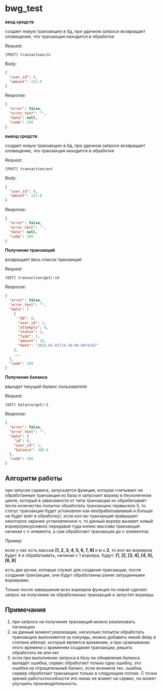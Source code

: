 # bwg_test

**ввод средств**

создает новую транзакцию в бд, при удачном запросе возвращает оповещение, что транзакция находится в обработке

Request:

`[POST] transaction/in`

Body:
```json
{
  "user_id": 0,
  "amount": 123.0
}
```

Response:
```json
{
  "error": false,
  "error_text": "",
  "data": null,
  "code": 200
}
```

**вывод средств**

создает новую транзакцию в бд, при удачном запросе возвращает оповещение, что транзакция находится в обработке

Request:

`[POST] transaction/out`

Body:
```json
{
  "user_id": 0,
  "amount": 123.0
}
```

Response:
```json
{
  "error": false,
  "error_text": "",
  "data": null,
  "code": 200
}
```

**Получение транзакций**

возвращает весь список транзакций

Request:

`[GET] transaction/get/:id`

Response:
```json
{
  "error": false,
  "error_text": "",
  "data": [ 
    {
      "ID": 0,
      "user_id": 1,
      "attempts": 0,
      "status": 2,
      "type": 2,
      "amount": 10,
      "date": "2023-02-01T14:38:00.807416Z"
    },
    ...
  ],
  "code": 200
}
```

**Получение баланса**

ввыодит текущий баланс пользователя

Request:

`[GET] balance/get/:1`

Response:

```json
{
  "error": false,
  "error_text": "",
  "data": {
    "id": 0,
    "user_id": 1,
    "balance": 100.0
  },
  "code": 200
}
```

## Алгоритм работы

при запуске сервиса, запускается функция, которая считывает не обработанные транзакции из базы и запускает воркер
в бесконечном цикле, который в зависимости от типа транзакции их обрабатывает (если количество попыток обработать 
транзакцию первысело 5, то статус транзакции будет установлен как необрабатываемый и больше не будет взят в обработку),
если кол-во транзакций превышает некоторое заранее установленное n, то данный воркер вызвает новый воркер(рекурсивно)
передавая туда копию массива транзакций начиная с n элемента, а сам обработает транзакции до n элементов.

*Пример*

если у нас есть массив **[1, 2, 3, 4, 5, 6, 7, 8]** и **n = 2**, то кол-во воркеров будет 4 и обрабатывать,
начиная с 1 воркера, будут: **[1, 2], [3, 4], [4, 5], [6, 8]**

есть две ручки, которые служат для создания транзакции, после создания транзакции,
они будут обработанны ранее запущенными воркерами.


Только после завершения всех воркеров функция по новой сделает запрос на получение не обработанных транзакций
и запустит воркеры.

## Примечания

1. при запросе на получение транзакций можно реализовать пагинацию
2. на данный момент реализации, несколько попыток обработать транзакцию выполняется за секунды,
можно добавить некий delay в степени attempt, который является временем,
и при сравнивании этого времени с временем создания транзакции, решить обработать ее или нет
3. если при выполнении запроса в базу на обнавления баланса выпадет ошибка, сервис обработает только одну ошибку,
это ошибка на отрицательный баланс, если возникла тех. ошибка, сервер обработает транзакцию только в следующем потоке.
С точки зрения работоспособности это никак не влияет на сервис, но может улучшить производительность.